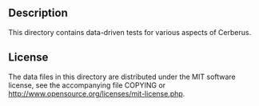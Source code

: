 Description
------------

This directory contains data-driven tests for various aspects of Cerberus.

License
--------

The data files in this directory are distributed under the MIT software
license, see the accompanying file COPYING or
http://www.opensource.org/licenses/mit-license.php.

